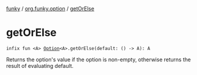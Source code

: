 [funky](../index.md) / [org.funky.option](index.md) / [getOrElse](.)

# getOrElse

`infix fun <A> `[`Option`](-option/index.md)`<A>.getOrElse(default: () -> A): A`

Returns the option's value if the option is non-empty, otherwise returns the result of evaluating default.


